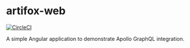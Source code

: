 # artifox-web

[![CircleCI](https://circleci.com/gh/SilverCubes/artifox-web.svg?style=svg)](https://circleci.com/gh/SilverCubes/artifox-web)

A simple Angular application to demonstrate Apollo GraphQL integration. 
